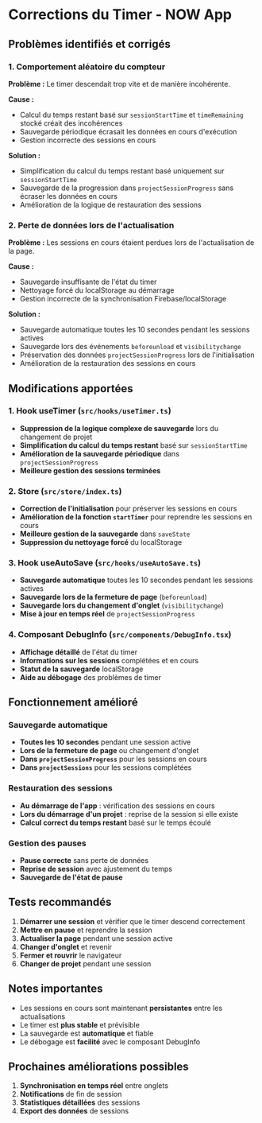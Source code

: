 # Corrections du Timer - NOW App

## Problèmes identifiés et corrigés

### 1. Comportement aléatoire du compteur

**Problème :** Le timer descendait trop vite et de manière incohérente.

**Cause :** 
- Calcul du temps restant basé sur `sessionStartTime` et `timeRemaining` stocké créait des incohérences
- Sauvegarde périodique écrasait les données en cours d'exécution
- Gestion incorrecte des sessions en cours

**Solution :**
- Simplification du calcul du temps restant basé uniquement sur `sessionStartTime`
- Sauvegarde de la progression dans `projectSessionProgress` sans écraser les données en cours
- Amélioration de la logique de restauration des sessions

### 2. Perte de données lors de l'actualisation

**Problème :** Les sessions en cours étaient perdues lors de l'actualisation de la page.

**Cause :**
- Sauvegarde insuffisante de l'état du timer
- Nettoyage forcé du localStorage au démarrage
- Gestion incorrecte de la synchronisation Firebase/localStorage

**Solution :**
- Sauvegarde automatique toutes les 10 secondes pendant les sessions actives
- Sauvegarde lors des événements `beforeunload` et `visibilitychange`
- Préservation des données `projectSessionProgress` lors de l'initialisation
- Amélioration de la restauration des sessions en cours

## Modifications apportées

### 1. Hook useTimer (`src/hooks/useTimer.ts`)

- **Suppression de la logique complexe de sauvegarde** lors du changement de projet
- **Simplification du calcul du temps restant** basé sur `sessionStartTime`
- **Amélioration de la sauvegarde périodique** dans `projectSessionProgress`
- **Meilleure gestion des sessions terminées**

### 2. Store (`src/store/index.ts`)

- **Correction de l'initialisation** pour préserver les sessions en cours
- **Amélioration de la fonction `startTimer`** pour reprendre les sessions en cours
- **Meilleure gestion de la sauvegarde** dans `saveState`
- **Suppression du nettoyage forcé** du localStorage

### 3. Hook useAutoSave (`src/hooks/useAutoSave.ts`)

- **Sauvegarde automatique** toutes les 10 secondes pendant les sessions actives
- **Sauvegarde lors de la fermeture de page** (`beforeunload`)
- **Sauvegarde lors du changement d'onglet** (`visibilitychange`)
- **Mise à jour en temps réel** de `projectSessionProgress`

### 4. Composant DebugInfo (`src/components/DebugInfo.tsx`)

- **Affichage détaillé** de l'état du timer
- **Informations sur les sessions** complétées et en cours
- **Statut de la sauvegarde** localStorage
- **Aide au débogage** des problèmes de timer

## Fonctionnement amélioré

### Sauvegarde automatique
- **Toutes les 10 secondes** pendant une session active
- **Lors de la fermeture de page** ou changement d'onglet
- **Dans `projectSessionProgress`** pour les sessions en cours
- **Dans `projectSessions`** pour les sessions complétées

### Restauration des sessions
- **Au démarrage de l'app** : vérification des sessions en cours
- **Lors du démarrage d'un projet** : reprise de la session si elle existe
- **Calcul correct du temps restant** basé sur le temps écoulé

### Gestion des pauses
- **Pause correcte** sans perte de données
- **Reprise de session** avec ajustement du temps
- **Sauvegarde de l'état de pause**

## Tests recommandés

1. **Démarrer une session** et vérifier que le timer descend correctement
2. **Mettre en pause** et reprendre la session
3. **Actualiser la page** pendant une session active
4. **Changer d'onglet** et revenir
5. **Fermer et rouvrir** le navigateur
6. **Changer de projet** pendant une session

## Notes importantes

- Les sessions en cours sont maintenant **persistantes** entre les actualisations
- Le timer est **plus stable** et prévisible
- La sauvegarde est **automatique** et fiable
- Le débogage est **facilité** avec le composant DebugInfo

## Prochaines améliorations possibles

1. **Synchronisation en temps réel** entre onglets
2. **Notifications** de fin de session
3. **Statistiques détaillées** des sessions
4. **Export des données** de sessions 